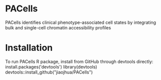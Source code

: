 # PACells
PACells identifies clinical phenotype-associated cell states by integrating bulk and single-cell chromatin accessibility profiles
# Installation
To run PACells R package, install from GitHub through devtools directly:
install.packages('devtools')
library(devtools)
devtools::install_github("jiaojhua/PACells")
